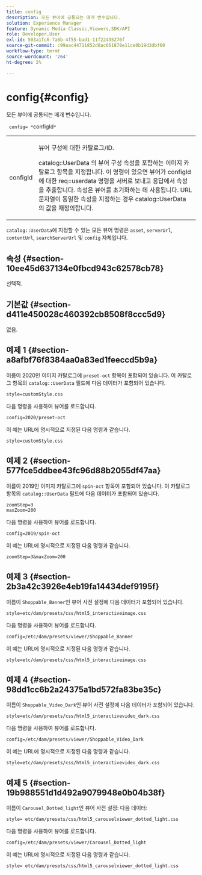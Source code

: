 ```yaml
---
title: config
description: 모든 뷰어에 공통되는 매개 변수입니다.
solution: Experience Manager
feature: Dynamic Media Classic,Viewers,SDK/API
role: Developer,User
exl-id: 503a1fc6-7a6b-4f55-bad1-11f22435276f
source-git-commit: c99aac44711852d8ac661878e11ce0b19d3dbf60
workflow-type: tm+mt
source-wordcount: '264'
ht-degree: 2%

---
```


# config{#config}

모든 뷰어에 공통되는 매개 변수입니다.

` config= *`configId`*`

<table id="table_9B98C97485DD4DEB8A6ECBCE8DF6B886"> 
 <tbody> 
  <tr> 
   <td colname="col1"> <p> <span class="codeph"> <span class="varname"> configId </span> </span> </p> </td> 
   <td colname="col2"> <p>뷰어 구성에 대한 카탈로그/ID. </p> <p> <span class="codeph"> catalog::UserData </span>의 뷰어 구성 속성을 포함하는 이미지 카탈로그 항목을 지정합니다. 이 명령이 있으면 뷰어가 <span class="codeph"> configId </span>에 대한 <span class="codeph"> req=userdata </span> 명령을 서버로 보내고 응답에서 속성을 추출합니다. 속성은 뷰어를 초기화하는 데 사용됩니다. URL 문자열이 동일한 속성을 지정하는 경우 <span class="codeph"> catalog::UserData </span>의 값을 재정의합니다. </p> </td> 
  </tr> 
 </tbody> 
</table>

`catalog::UserData`에 지정할 수 있는 모든 뷰어 명령은 `asset`, `serverUrl`, `contentUrl`, `searchServerUrl` 및 `config` 자체입니다.

## 속성 {#section-10ee45d637134e0fbcd943c62578cb78}

선택적.

## 기본값 {#section-d411e450028c460392cb8508f8ccc5d9}

없음.

## 예제 1 {#section-a8afbf76f8384aa0a83ed1feeccd5b9a}

이름이 2020인 이미지 카탈로그에 `preset-oct` 항목이 포함되어 있습니다. 이 카탈로그 항목의 `catalog::UserData` 필드에 다음 데이터가 포함되어 있습니다.

```
style=customStyle.css
```

다음 명령을 사용하여 뷰어를 로드합니다.

```
config=2020/preset-oct
```

이 예는 URL에 명시적으로 지정된 다음 명령과 같습니다.

```
style=customStyle.css
```

## 예제 2 {#section-577fce5ddbee43fc96d88b2055df47aa}

이름이 2019인 이미지 카탈로그에 `spin-oct` 항목이 포함되어 있습니다. 이 카탈로그 항목의 `catalog::UserData` 필드에 다음 데이터가 포함되어 있습니다.

```
zoomStep=3 
maxZoom=200
```

다음 명령을 사용하여 뷰어를 로드합니다.

```
config=2019/spin-oct
```

이 예는 URL에 명시적으로 지정된 다음 명령과 같습니다.

```
zoomStep=3&maxZoom=200
```

## 예제 3 {#section-2b3a42c3926e4eb19fa14434def9195f}

이름이 `Shoppable_Banner`인 뷰어 사전 설정에 다음 데이터가 포함되어 있습니다.

```
style=etc/dam/presets/css/html5_interactiveimage.css
```

다음 명령을 사용하여 뷰어를 로드합니다.

```
config=/etc/dam/presets/viewer/Shoppable_Banner
```

이 예는 URL에 명시적으로 지정된 다음 명령과 같습니다.

`style=etc/dam/presets/css/html5_interactiveimage.css`

## 예제 4 {#section-98dd1cc6b2a24375a1bd572fa83be35c}

이름이 `Shoppable_Video_Dark`인 뷰어 사전 설정에 다음 데이터가 포함되어 있습니다.

```
style=etc/dam/presets/css/html5_interactivevideo_dark.css
```

다음 명령을 사용하여 뷰어를 로드합니다.

```
config=/etc/dam/presets/viewer/Shoppable_Video_Dark
```

이 예는 URL에 명시적으로 지정된 다음 명령과 같습니다.

```
style=etc/dam/presets/css/html5_interactivevideo_dark.css
```

## 예제 5 {#section-19b988551d1d492a9079948e0b04b38f}

이름이 `Carousel_Dotted_light`인 뷰어 사전 설정: 다음 데이터:

```
style= etc/dam/presets/css/html5_carouselviewer_dotted_light.css
```

다음 명령을 사용하여 뷰어를 로드합니다.

```
config=/etc/dam/presets/viewer/Carousel_Dotted_light
```

이 예는 URL에 명시적으로 지정된 다음 명령과 같습니다.

```
style= etc/dam/presets/css/html5_carouselviewer_dotted_light.css
```
